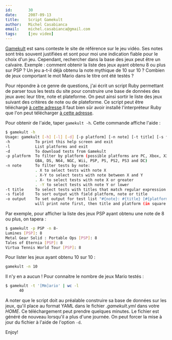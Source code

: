 ```yaml
---
id:       30
date:     2007-09-13
title:    Script Gamekult
author:   Michel Casabianca
email:    michel.casabianca@gmail.com
tags:     [jeu video]
---
```


[Gamekult](http://www.gamekult.com/) est sans conteste le site de référence sur le jeu vidéo. Ses notes sont très souvent justifiées et sont pour moi une indication fiable pour le choix d'un jeu. Cependant, rechercher dans la base des jeux peut être un calvaire. Exemple : comment obtenir la liste des jeux ayant obtenu 8 ou plus sur PSP ? Un jeu a-t-il déjà obtenu la note mythique de 10 sur 10 ? Combien de jeux comportant le mot Mario dans le titre ont été testés ?

Pour répondre à ce genre de questions, j'ai écrit un script Ruby permettant de parser tous les tests du site pour construire une base de données des jeux avec leur titre, note et plateforme. On peut ainsi sortir le liste des jeux suivant des critères de note ou de plateforme. Ce script peut être téléchargé [à cette adresse](http://sweetohm.net/arc/gamekult.zip).Il faut bien sûr avoir installé l'interpréteur Ruby que l'on peut télécharger [à cette adresse](http://www.ruby-lang.org/).

Pour obtenir de l'aide, taper `gamekult -h`. Cette commande affiche l'aide :

```bash
$ gamekult -h
Usage: gamekult [-h] [-l] [-d] [-p platform] [-n note] [-t title] [-s field] [-o output]
-h           To print this help screen and exit
-l           List platforms and exit
-d           To download tests from Gamekult
-p platform  To filter by platform (possible platforms are PC, Xbox, X360,
             GBA, DS, N64, NGC, Wii, PSP, PS, PS2, PS3 and DC)
-n note      To filter tests by note:
             . X to select tests with note X
             . X-Y to select tests with note between X and Y
             . X- to select tests with note X or greater
             . -Y to select tests with note Y or lower
-t title     To select tests with titles that match regular expression
-s field     To sort output with field platform, note or title
-o output    To set output for test list "#{note}: #{title} [#{platform}]"
             will print note first, then title and platform (in square brackets)
```

Par exemple, pour afficher la liste des jeux PSP ayant obtenu une note de 8 ou plus, on tapera :

```bash
$ gamekult -p PSP -n 8-
Lumines [PSP]: 8
Metal Gear Solid : Portable Ops [PSP]: 8
Tales of Eternia [PSP]: 8
Virtua Tennis World Tour [PSP]: 8
```

Pour lister les jeux ayant obtenu 10 sur 10 :

```bash
gamekult -n 10
```

Il n'y en a aucun ! Pour connaitre le nombre de jeux Mario testés :

```bash
$ gamekult -t '[Mm]ario' | wc -l
      40
```

A noter que le script doit au préalable construire sa base de données sur les jeux, qu'il place au format YAML dans le fichier *.gamekult.yml* dans votre *HOME*. Ce téléchargement peut prendre quelques minutes. Le fichier est généré de nouveau lorsqu'il a plus d'une journée. On peut forcer la mise à jour du fichier à l'aide de l'option `-d`.

Enjoy!

